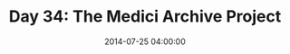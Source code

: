 ---
permalink: /jekyll/update/2014/07/25/day34
redirect_to: http://arounddh.elotroalex.com/jekyll/update/2014/07/25/day34
layout: post
title:  "Day 34: The Medici Archive Project"
date:   2014-07-25 04:00:00
categories: jekyll update
---